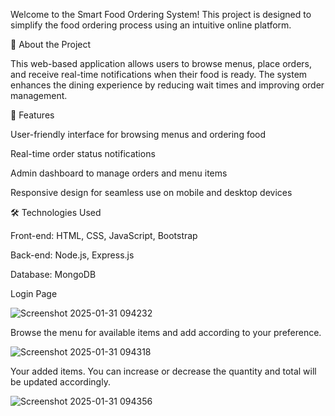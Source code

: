 Welcome to the Smart Food Ordering System! This project is designed to simplify the food ordering process using an intuitive online platform.

🍔 About the Project

This web-based application allows users to browse menus, place orders, and receive real-time notifications when their food is ready. The system enhances the dining experience by reducing wait times and improving order management.

🚀 Features

User-friendly interface for browsing menus and ordering food

Real-time order status notifications

Admin dashboard to manage orders and menu items

Responsive design for seamless use on mobile and desktop devices

🛠️ Technologies Used

Front-end: HTML, CSS, JavaScript, Bootstrap

Back-end: Node.js, Express.js

Database: MongoDB

Login Page

![Screenshot 2025-01-31 094232](https://github.com/user-attachments/assets/fea055b4-452f-4ba4-8a04-d1ca5283f21d)

Browse the menu for available items and add according to your preference.

![Screenshot 2025-01-31 094318](https://github.com/user-attachments/assets/93a571a0-e1ac-41e4-85a9-628d06a6ac07)

Your added items. You can increase or decrease the quantity and total will be updated accordingly.

![Screenshot 2025-01-31 094356](https://github.com/user-attachments/assets/98576b92-8dc2-46ee-8c6a-1feb0546a7cd)
